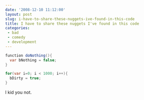 ```yaml
---
date: '2008-12-10 11:12:00'
layout: post
slug: i-have-to-share-these-nuggets-ive-found-in-this-code
title: I have to share these nuggets I've found in this code
categories:
 - bad
 - comedy
 - development
---
```


```java
function doNothing(){
  var bNothing = false;
}

for(var i=0; i < 1000; i++){
  bDirty = true;
}
```

I kid you not.

